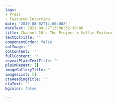 ```yaml
---
tags:
- Press
- Featured Interview
date: '2019-08-02T14:00:00Z'
dateText: 2021-04-27T13:06:32+10:00
title: Channel 10's The Project x Vollie Feature
textColTitle: ''
componentOrder: false
colImage: ''
colContent: ''
fullContent: ''
repeatPlainTextTitle: ''
plainRepeat: []
imageGalleryTitle: ''
imagesList: []
ctaHeadingTitle: ''
ctaText: ''
bgcolor: false

---
```

